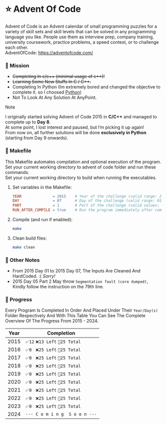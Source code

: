 # ⭐ Advent Of Code
Advent of Code is an Advent calendar of small programming puzzles for a variety of skill sets and skill levels that can be solved in any programming language you like. People use them as interview prep, company training, university coursework, practice problems, a speed contest, or to challenge each other. \
AdventOfCode: https://adventofcode.com/

### 📝 Mission
- ~~Completing In c/c++ (minimal usage of c++)!~~
- ~~Learning Some New Stuffs In C / C++.~~
- Completing In Python (Im extremely bored and changed the objective to complete it. so I choosed <u>Python</u>)
- Not To Look At Any Solution At AnyPoint.

> [!NOTE]
> I originally started solving Advent of Code 2015 in **C/C++** and managed to complete up to **Day 8**.  
> At some point, I lost interest and paused, but I’m picking it up again!  
> From now on, all further solutions will be done **exclusively in Python** (starting from Day 9 onwards).

### 📄 Makefile 
This Makefile automates compilation and optional execution of the program. \
Set your current working directory to advent of code folder and run these commands. \
Set your current working directory to build when running the executables.
1. Set variables in the Makefile:
   ```makefile
   YEAR              = 2015    # Year of the challenge (valid range: 2015–2024)
   DAY               = 07      # Day of the challenge (valid range: 01–25)
   PART              = 1       # Part of the challenge (valid values: 1 or 2)
   RUN_AFTER_COMPILE = true    # Run the program immediately after compilation (true/false)
   ```
2. Compile (and run if enabled):
   ```bash
   make
   ```
3. Clean build files:
   ```bash
   make clean
   ```

### 📄 Other Notes
- From 2015 Day 01 to 2015 Day 07, The Inputs Are Cleaned And HardCoded. :( *Sorry!* 
- 2015 Day 05 Part 2 May throw `Segmentation fault (core dumped)`, Kindly follow the instruction on the 79th line.



### 🎉 Progress
  Every Program Is Completed In Order And Placed Under Their `Year/Day(s)` Folder Respectively And With This Table You Can See The Complete Overview Of The Progress From 2015 - 2024.
  
| Year | Completion |
|------|----------|
| 2015 | `✅12` `❌13 Left` `🔅25 Total` |
| 2016 | `✅0 ` `❌25 Left` `🔅25 Total` |
| 2017 | `✅0 ` `❌25 Left` `🔅25 Total` |
| 2018 | `✅0 ` `❌25 Left` `🔅25 Total` |
| 2019 | `✅0 ` `❌25 Left` `🔅25 Total` |
| 2020 | `✅0 ` `❌25 Left` `🔅25 Total` |
| 2021 | `✅0 ` `❌25 Left` `🔅25 Total` |
| 2022 | `✅0 ` `❌25 Left` `🔅25 Total` |
| 2023 | `✅0 ` `❌25 Left` `🔅25 Total` |
| 2024 | ` --- C o m i n g  S o o n --- ` |

